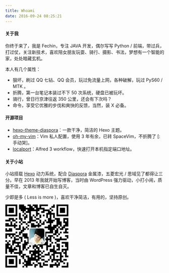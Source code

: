 ```yaml
---
title: Whoami
date: 2016-09-24 08:25:21
---
```


#### 关于我

你终于来了，我是 Fechin，专注 JAVA 开发，偶尔写写 Python / 前端，带过兵，打过仗，关注新技术，喜欢陪女朋友玩耍、骑行、摄影、书法，梦想有一个智能的家，处处暗藏玄机。

本人有几个属性：

- 狠坏，刷过 QQ 七钻、QQ 会员，玩过免流量上网，各种破解，玩过 PyS60 / MTK 。
- 折腾，第一台笔记本装过不下 50 次系统，硬盘已被玩坏。
- 骑行，曾日行京津往返 350 公里，还会有下次吗？
- 命令，享受它优雅的步伐和爽快的反馈，当然，装 X 必备。



#### 开源项目

- [hexo-theme-diaspora](https://github.com/Fechin/hexo-theme-diaspora)：一款干净，简洁的 Hexo 主题。
- [oh-my-vim](https://github.com/Fechin/oh-my-vim)：Vim 私人配置，使用 3 年有余，已转 SpaceVim，不折腾了 [: 手动哭]。
- [localport](https://github.com/Fechin/localport)：Alfred 3 workflow，快速打开本机指定端口地址。


#### 关于小站

小站搭载 [Hexo](https://hexo.io/) 动力系统，配合 [Diaspora](https://github.com/Fechin/hexo-theme-diaspora) 金属漆，五菱宏光 / 思域见了都得让三分。早在 2013 年我就开始写博客，当时由 WordPress 强力驱动，小打小闹，质量不佳，文章和博客已自生自灭。

少即是多 ( Less is more )，喜欢干净简洁，有用的，坚持原创。
<p></p>
<img src="/static/images/personal/Weixin.jpg" alt="扫一扫，十年少" width="200" height="200">
